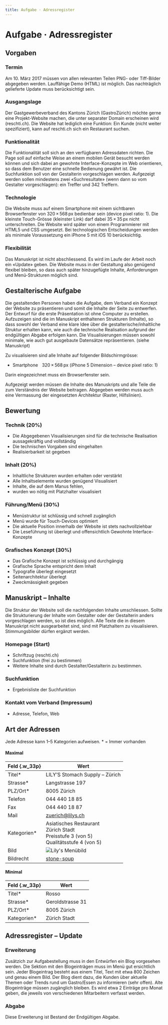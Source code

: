 ```yaml
---
title: Aufgabe · Adressregister
---
```

# Aufgabe · Adressregister
<div class='header'></div>

## Vorgaben
### Termin
Am 10. März 2017 müssen von allen relevanten Teilen PNG- oder Tiff-Bilder abgegeben werden. Lauffähige Demo (HTML) ist möglich. Das nachträglich gelieferte Update muss berücksichtigt sein.

### Ausgangslage
Der Gastgewerbeverband des Kantons Zürich (GastroZürich) möchte gerne eine Projekt-Website machen, die unter separater Domain erscheinen wird (reschti.ch). Die Website hat lediglich eine Funktion: Ein Kunde (nicht weiter spezifiziert), kann auf reschti.ch sich ein Restaurant suchen.

### Funktionalität
Die Funktionalität soll sich an den verfügbaren Adressdaten richten. Die Page soll auf einfache Weise an einem mobilen Gerät besucht werden können und sich dabei an gewohnte Interface-Konzepte im Web orientieren, so dass dem Benutzer eine schnelle Bedienung gewährt ist. Die Suchfunktion soll von der Gestalterin vorgeschlagen werden. Aufgezeigt werden sollen mindestens zwei «Suchresultate» (wenn dann so vom Gestalter vorgeschlagen): ein Treffer und 342 Treffern.

### Technologie
Die Website muss auf einem Smartphone mit einem sichtbaren Browserfenster von 320 × 568 px bedienbar sein (device pixel ratio: 1). Die kleinste Touch-Grösse (kleinster Link) darf dabei 35 × 35 px nicht unterschreiten.
Die Website wird später von einem Programmierer mit HTML5 und CSS umgesetzt.
Bei technologischen Entscheidungen werden als minimale Voraussetzung ein iPhone 5 mit iOS 10 berücksichtig.

### Flexibilität
Das Manuskript ist nicht abschliessend. Es wird im Laufe der Arbeit noch ein «Update» geben. Die Website muss in der Gestaltung also genügend flexibel bleiben, so dass auch später hinzugefügte Inhalte, Anforderungen und Menü-Strukturen möglich sind.


<div class='header'></div>


## Gestalterische Aufgabe
Die gestaltenden Personen haben die Aufgabe, dem Verband ein Konzept der Website zu präsentieren und somit die Inhalte der Seite zu entwerfen. Der Entwurf für die erste Präsentation ist ohne Computer zu erstellen. Aufzuzeigen sind die im Manuskript enthaltenen Strukturen (Inhalte), so dass sowohl der Verband eine klare Idee über die gestalterische/inhaltliche Struktur erhalten kann, wie auch die technische Realisation aufgrund der endgültigen Abgabe erfolgen kann.
Die Visualisierungen müssen sowohl minimale, wie auch gut ausgebaute Datensätze repräsentieren. (siehe Manuskript)

Zu visualisieren sind alle Inhalte auf folgender Bildschirmgrösse:

* Smartphone	 320 × 568 px (iPhone 5 Dimension – device pixel ratio: 1)

Darin eingezeichnet muss ein Browserfenster sein.

Aufgezeigt werden müssen die Inhalte des Manuskripts und alle Teile die zum Verständnis der Website beitragen. Abgegeben werden muss auch eine Vermassung der eingesetzten Architektur (Raster, Hilfslinien).



## Bewertung
### Technik (20%)
* Die Abgegebenen Visualisierungen sind für die technische Realisation aussagekräftig und vollständig
* Die technischen Vorgaben sind eingehalten
* Realisierbarkeit ist gegeben

### Inhalt (20%)
* Inhaltliche Strukturen wurden erhalten oder verstärkt
* Alle Inhaltselemente wurden genügend Visualisiert
* Inhalte, die auf dem Manus fehlen,
* wurden wo nötig mit Platzhalter visualisiert

### Führung/Menü (30%)
* Menüstruktur ist schlüssig und schnell zugänglich
* Menü wurde für Touch-Devices optimiert
* Die aktuelle Position innerhalb der Website ist stets nachvollziehbar
* Die Leseführung ist überlegt und offensichtlich Gewohnte Interface-Konzepte

### Grafisches Konzept (30%)
* Das Grafische Konzept ist schlüssig und durchgängig
* Grafische Sprache entspricht dem Inhalt
* Typografie überlegt eingesetzt
* Seitenarchitektur überlegt
* Zweckmässigkeit gegeben


<div class='header'></div>

## Manuskript – Inhalte
Die Struktur der Website soll die nachfolgenden Inhalte umschliessen. Sollte die Strukturierung der Inhalte vom Gestalter oder der Gestalterin anders vorgeschlagen werden, so ist dies möglich.
Alle Texte die in diesem Manuskript nicht ausgearbeitet sind, sind mit Platzhaltern zu visualisieren. Stimmungsbilder dürfen ergänzt werden.

### Homepage (Start)
* Schriftzug (reschti.ch)
* Suchfunktion (frei zu bestimmen)
* Weitere Inhalte sind durch Gestalter/Gestalterin zu bestimmen.

### Suchfunktion
* Ergebnisliste der Suchfunktion

### Kontakt vom Verband (Impressum)
* Adresse, Telefon, Web

<div class='header'></div>

## Art der Adressen
Jede Adresse kann 1–5 Kategorien aufweisen.
\* = Immer vorhanden

#### Maximal
| Feld {.w_33p}        | Wert                           |
|-------------|--------------------------------|
| Titel*      | LILY’S Stomach Supply – Zürich |
| Strasse*    | Langstrasse 197                |
| PLZ/Ort*    | 8005 Zürich                    |
| Telefon     | 044 440 18 85                  |
| Fax         | 044 440 18 87                  |
| Mail        | zuerich@lilys.ch               |
| Kategorien* | Asiatisches Restaurant<br>Zürich Stadt<br>Preisstufe 3 (von 5)<br>Qualitätsstufe 4 (von 5)         |
| Bild        | ![Lily's Menübild](https://c1.staticflickr.com/1/545/32813006455_44c43da4c0_k.jpg)              |
| Bildrecht        | [stone-soup](https://www.flickr.com/photos/stone-soup/)              |


#### Minimal
| Feld {.w_33p}        | Wert             |
|-------------|------------------|
| Titel*      | Rosso            |
| Strasse*    | Geroldstrasse 31 |
| PLZ/Ort*    | 8005 Zürich      |
| Kategorien* | Zürich Stadt     |

<div class='header'></div>

## Adressregister – Update

### Erweiterung
Zusätzich zur Aufgabestellung muss in den Entwürfen ein Blog vorgesehen werden. Die Sektion mit den Blogeinträgen muss im Menü gut ersichtlich sein. Jeder Blogeintrag besteht aus einem Titel, Text mit etwa 800 Zeichen und genau einem Bild. Der Blog dient dazu, die Kunden über aktuelle Themen oder Trends rund um Gastro/Essen zu informieren (sehr offen). Alte Blogeinträge müssen zugänglich bleiben. Es wird etwa 2 Einträge pro Monat geben, die jeweils von verschiedenen Mitarbeitern verfasst werden.

### Abgabe
Diese Erweiterung ist Bestand der Endgültigen Abgabe.
